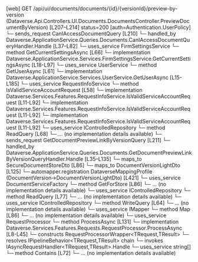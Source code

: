 [web] GET /api/ui/documents/documents/{id}/{versionId}/preview-by-version  (Dataverse.Api.Controllers.UI.Documents.DocumentsController.PreviewDocumentByVersion)  [L207–L214] status=200 [auth=Authentication.UserPolicy]
  └─ sends_request CanIAccessDocumentQuery [L210]
    └─ handled_by Dataverse.ApplicationService.Queries.Documents.CanIAccessDocumentQueryHandler.Handle [L37–L82]
      └─ uses_service FirmSettingsService
        └─ method GetCurrentSettingsAsync [L66]
          └─ implementation Dataverse.ApplicationService.Services.FirmSettingsService.GetCurrentSettingsAsync [L18-L97]
      └─ uses_service UserService
        └─ method GetUserAsync [L61]
          └─ implementation Dataverse.ApplicationService.Services.UserService.GetUserAsync [L15-L185]
      └─ uses_service RequestInfoService
        └─ method IsValidServiceAccountRequest [L58]
          └─ implementation Dataverse.Services.Features.RequestInfoService.IsValidServiceAccountRequest [L11-L92]
          └─ implementation Dataverse.Services.Features.RequestInfoService.IsValidServiceAccountRequest [L11-L92]
          └─ implementation Dataverse.Services.Features.RequestInfoService.IsValidServiceAccountRequest [L11-L92]
      └─ uses_service IControlledRepository<Document>
        └─ method ReadQuery [L68]
          └─ ... (no implementation details available)
  └─ sends_request GetDocumentPreviewLinkByVersionQuery [L211]
    └─ handled_by Dataverse.ApplicationService.Queries.Documents.GetDocumentPreviewLinkByVersionQueryHandler.Handle [L35–L135]
      └─ maps_to SecureDocumentStoreDto [L86]
      └─ maps_to DocumentVersionLightDto [L125]
        └─ automapper.registration DataverseMappingProfile (DocumentVersion->DocumentVersionLightDto) [L421]
      └─ uses_service DocumentServiceFactory
        └─ method GetForStore [L86]
          └─ ... (no implementation details available)
      └─ uses_service IControlledRepository<Document>
        └─ method ReadQuery [L77]
          └─ ... (no implementation details available)
      └─ uses_service IControlledRepository<DocumentVersion>
        └─ method WriteQuery [L64]
          └─ ... (no implementation details available)
      └─ uses_service IMapper
        └─ method Map [L86]
          └─ ... (no implementation details available)
      └─ uses_service RequestProcessor
        └─ method ProcessAsync [L131]
          └─ implementation Dataverse.Services.Features.Requests.RequestProcessor.ProcessAsync [L8-L45]
            └─ constructs RequestProcessorWrapper<TRequest,TResult>
            └─ resolves IPipelineBehavior<TRequest,TResult> chain
            └─ invokes IAsyncRequestHandler<TRequest,TResult>.Handle
      └─ uses_service string[]
        └─ method Contains [L72]
          └─ ... (no implementation details available)

